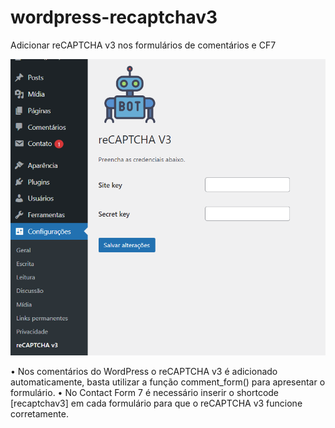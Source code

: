 # wordpress-recaptchav3
Adicionar reCAPTCHA v3 nos formulários de comentários e CF7

![Screenshot](https://github.com/RafaelCecchin/wordpress-recaptchav3/blob/dev/assets/images/screenshot.png?raw=true)

• Nos comentários do WordPress o reCAPTCHA v3 é adicionado automaticamente, basta utilizar a função comment_form() para apresentar o formulário.
• No Contact Form 7 é necessário inserir o shortcode [recaptchav3] em cada formulário para que o reCAPTCHA v3 funcione corretamente.